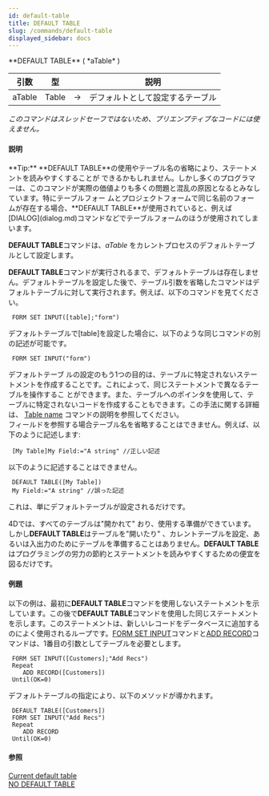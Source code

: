 ```yaml
---
id: default-table
title: DEFAULT TABLE
slug: /commands/default-table
displayed_sidebar: docs
---
```


<!--REF #_command_.DEFAULT TABLE.Syntax-->**DEFAULT TABLE** ( *aTable* )<!-- END REF-->
<!--REF #_command_.DEFAULT TABLE.Params-->
| 引数 | 型 |  | 説明 |
| --- | --- | --- | --- |
| aTable | Table | &#8594;  | デフォルトとして設定するテーブル |

<!-- END REF-->

*このコマンドはスレッドセーフではないため、プリエンプティブなコードには使えません。*


#### 説明 

<!--REF #_command_.DEFAULT TABLE.Summary-->**Tip:** **DEFAULT TABLE**の使用やテーブル名の省略により、ステートメントを読みやすくすることが できるかもしれません。<!-- END REF-->しかし多くのプログラマーは、このコマンドが実際の価値よりも多くの問題と混乱の原因となるとみなしています。特にテーブルフォー ムとプロジェクトフォームで同じ名前のフォームが存在する場合、**DEFAULT TABLE**が使用されていると、例えば[DIALOG](dialog.md)コマンドなどでテーブルフォームのほうが使用されてしまいます。

**DEFAULT TABLE**コマンドは、*aTable* をカレントプロセスのデフォルトテーブルとして設定します。

**DEFAULT TABLE**コマンドが実行されるまで、デフォルトテーブルは存在しません。デフォルトテーブルを設定した後で、テーブル引数を省略したコマンドはデフォルトテーブルに対して実行されます。例えば、以下のコマンドを見てください。

```4d
 FORM SET INPUT([table];"form")
```

デフォルトテーブルで\[table\]を設定した場合に、以下のような同じコマンドの別の記述が可能です。

```4d
 FORM SET INPUT("form")
```

デフォルトテーブ ルの設定のもう1つの目的は、テーブルに特定されないステートメントを作成することです。これによって、同じステートメントで異なるテーブルを操作するこ とができます。また、テーブルへのポインタを使用して、テーブルに特定されないコードを作成することもできます。この手法に関する詳細は、 [Table name](table-name.md) コマンドの説明を参照してください。  
フィールドを参照する場合テーブル名を省略することはできません。例えば、以下のように記述します:

```4d
 [My Table]My Field:="A string" //正しい記述
```

以下のように記述することはできません。

```4d
 DEFAULT TABLE([My Table])
 My Field:="A string" //誤った記述
```

これは、単にデフォルトテーブルが設定されるだけです。

4Dでは、すべてのテーブルは"開かれて" おり、使用する準備ができています。しかし**DEFAULT TABLE**はテーブルを"開いたり" 、カレントテーブルを設定、あるいは入出力のためにテーブルを準備することはありません。**DEFAULT TABLE**はプログラミングの労力の節約とステートメントを読みやすくするための便宜を図るだけです。

#### 例題 

以下の例は、最初に**DEFAULT TABLE**コマンドを使用しないステートメントを示しています。この後で**DEFAULT TABLE**コマンドを使用した同じステートメントを示します。このステートメントは、新しいレコードをデータベースに追加するのによく使用されるループです。[FORM SET INPUT](form-set-input.md "FORM SET INPUT")コマンドと[ADD RECORD](add-record.md "ADD RECORD")コマンドは、1番目の引数としてテーブルを必要とします。

```4d
 FORM SET INPUT([Customers];"Add Recs")
 Repeat
    ADD RECORD([Customers])
 Until(OK=0)
```

デフォルトテーブルの指定により、以下のメソッドが導かれます。

```4d
 DEFAULT TABLE([Customers])
 FORM SET INPUT("Add Recs")
 Repeat
    ADD RECORD
 Until(OK=0)
```

#### 参照 

[Current default table](current-default-table.md)  
[NO DEFAULT TABLE](no-default-table.md)  